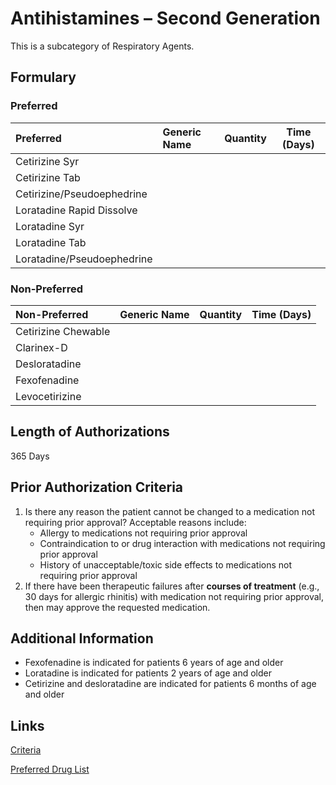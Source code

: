 # Antihistamines – Second Generation

This is a subcategory of Respiratory Agents.

## Formulary

### Preferred

| Preferred                  | Generic Name | Quantity | Time (Days) |
| :------------------------- | :----------- | :------: | :---------: |
| Cetirizine Syr             |              |          |             |
| Cetirizine Tab             |              |          |             |
| Cetirizine/Pseudoephedrine |              |          |             |
| Loratadine Rapid Dissolve  |              |          |             |
| Loratadine Syr             |              |          |             |
| Loratadine Tab             |              |          |             |
| Loratadine/Pseudoephedrine |              |          |             |

### Non-Preferred

| Non-Preferred       | Generic Name | Quantity | Time (Days) |
| :------------------ | :----------- | :------: | :---------: |
| Cetirizine Chewable |              |          |             |
| Clarinex-D          |              |          |             |
| Desloratadine       |              |          |             |
| Fexofenadine        |              |          |             |
| Levocetirizine      |              |          |             |

## Length of Authorizations

365 Days

## Prior Authorization Criteria

1.  Is there any reason the patient cannot be changed to a medication not requiring prior approval? Acceptable reasons include:
    -   Allergy to medications not requiring prior approval
    -   Contraindication to or drug interaction with medications not requiring prior approval
    -   History of unacceptable/toxic side effects to medications not requiring prior approval
2.  If there have been therapeutic failures after **courses of treatment** (e.g., 30 days for allergic rhinitis) with medication not requiring prior approval, then may approve the requested medication.

## Additional Information

-   Fexofenadine is indicated for patients 6 years of age and older
-   Loratadine is indicated for patients 2 years of age and older
-   Cetirizine and desloratadine are indicated for patients 6 months of age and older

## Links

[Criteria](https://pharmacy.medicaid.ohio.gov/sites/default/files/20221001_UPDL_Criteria_APPROVED.pdf#page=89)

[Preferred Drug List](https://pharmacy.medicaid.ohio.gov/sites/default/files/20221001_UPDL_APPROVED_.pdf#page=30)
